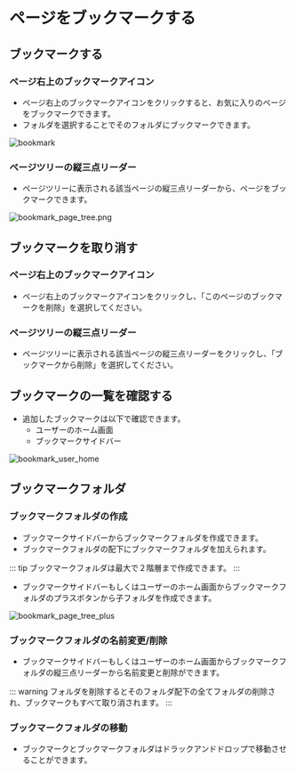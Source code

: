 # ページをブックマークする

## ブックマークする

### ページ右上のブックマークアイコン

- ページ右上のブックマークアイコンをクリックすると、お気に入りのページをブックマークできます。
- フォルダを選択することでそのフォルダにブックマークできます。

<img :src="$withBase('/assets/images/ja/bookmark.png')" alt="bookmark">

### ページツリーの縦三点リーダー

- ページツリーに表示される該当ページの縦三点リーダーから、ページをブックマークできます。

<img :src="$withBase('/assets/images/ja/bookmark_page_tree.png')" alt="bookmark_page_tree.png">

## ブックマークを取り消す

### ページ右上のブックマークアイコン

- ページ右上のブックマークアイコンをクリックし、「このページのブックマークを削除」を選択してください。

### ページツリーの縦三点リーダー

- ページツリーに表示される該当ページの縦三点リーダーをクリックし、「ブックマークから削除」を選択してください。

## ブックマークの一覧を確認する

- 追加したブックマークは以下で確認できます。
  - ユーザーのホーム画面
  - ブックマークサイドバー

<img :src="$withBase('/assets/images/ja/bookmark_user_home.png')" alt="bookmark_user_home">

## ブックマークフォルダ

### ブックマークフォルダの作成

- ブックマークサイドバーからブックマークフォルダを作成できます。
- ブックマークフォルダの配下にブックマークフォルダを加えられます。

::: tip
ブックマークフォルダは最大で２階層まで作成できます。
:::

- ブックマークサイドバーもしくはユーザーのホーム画面からブックマークフォルダのプラスボタンから子フォルダを作成できます。

<img :src="$withBase('/assets/images/ja/bookmark_page_tree_plus.png')" alt="bookmark_page_tree_plus">

### ブックマークフォルダの名前変更/削除

- ブックマークサイドバーもしくはユーザーのホーム画面からブックマークフォルダの縦三点リーダーから名前変更と削除ができます。

::: warning
フォルダを削除するとそのフォルダ配下の全てフォルダの削除され、ブックマークもすべて取り消されます。
:::

### ブックマークフォルダの移動

- ブックマークとブックマークフォルダはドラックアンドドロップで移動させることができます。
